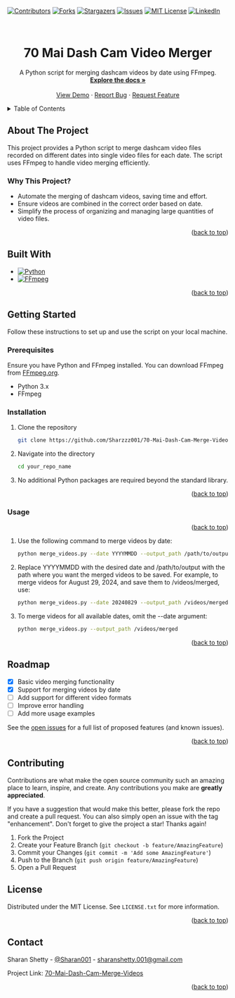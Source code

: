 [![Contributors][contributors-shield]][contributors-url]
[![Forks][forks-shield]][forks-url]
[![Stargazers][stars-shield]][stars-url]
[![Issues][issues-shield]][issues-url]
[![MIT License][license-shield]][license-url]
[![LinkedIn][linkedin-shield]][linkedin-url]

<!-- PROJECT LOGO -->
<br />
<h1 align="center">70 Mai Dash Cam Video Merger</h1>
<p align="center">
  A Python script for merging dashcam videos by date using FFmpeg.
  <br />
  <a href="https://github.com/your_username/your_repo_name"><strong>Explore the docs »</strong></a>
  <br />
  <br />
  <a href="#usage">View Demo</a>
  ·
  <a href="#contributing">Report Bug</a>
  ·
  <a href="#contact">Request Feature</a>
</p>


<!-- TABLE OF CONTENTS -->
<details>
  <summary>Table of Contents</summary>
  <ol>
    <li>
      <a href="#about-the-project">About The Project</a>
      <ul>
        <li><a href="#built-with">Built With</a></li>
      </ul>
    </li>
    <li>
      <a href="#getting-started">Getting Started</a>
      <ul>
        <li><a href="#prerequisites">Prerequisites</a></li>
        <li><a href="#installation">Installation</a></li>
      </ul>
    </li>
    <li><a href="#usage">Usage</a></li>
    <li><a href="#roadmap">Roadmap</a></li>
    <li><a href="#contributing">Contributing</a></li>
    <li><a href="#license">License</a></li>
    <li><a href="#contact">Contact</a></li>
    <li><a href="#acknowledgments">Acknowledgments</a></li>
  </ol>
</details>



<!-- ABOUT THE PROJECT -->
## About The Project

This project provides a Python script to merge dashcam video files recorded on different dates into single video files for each date. The script uses FFmpeg to handle video merging efficiently.

<!-- WHY THIS PROJECT -->
### Why This Project?

* Automate the merging of dashcam videos, saving time and effort.
* Ensure videos are combined in the correct order based on date.
* Simplify the process of organizing and managing large quantities of video files.

<p align="right">(<a href="#readme-top">back to top</a>)</p>



## Built With

* [![Python][Python-shield]][Python-url]
* [![FFmpeg][FFmpeg-shield]][FFmpeg-url]

<p align="right">(<a href="#readme-top">back to top</a>)</p>



<!-- GETTING STARTED -->
## Getting Started

Follow these instructions to set up and use the script on your local machine.

### Prerequisites

Ensure you have Python and FFmpeg installed. You can download FFmpeg from [FFmpeg.org](https://ffmpeg.org/download.html).

* Python 3.x
* FFmpeg

### Installation

1. Clone the repository
   ```sh
   git clone https://github.com/Sharzzz001/70-Mai-Dash-Cam-Merge-Videos.git

2. Navigate into the directory
   ```sh
   cd your_repo_name

3. No additional Python packages are required beyond the standard library.
<p align="right">(<a href="#readme-top">back to top</a>)</p> 

<!-- USAGE EXAMPLES -->
### Usage

<p align="right">(<a href="#readme-top">back to top</a>)</p>

1. Use the following command to merge videos by date:
    ```sh 
    python merge_videos.py --date YYYYMMDD --output_path /path/to/output

2. Replace YYYYMMDD with the desired date and /path/to/output with the path where you want the merged videos to be saved. For example, to merge videos for August 29, 2024, and save them to /videos/merged, use:
    ```sh
    python merge_videos.py --date 20240829 --output_path /videos/merged

3. To merge videos for all available dates, omit the --date argument:
    ```sh
    python merge_videos.py --output_path /videos/merged

<p align="right">(<a href="#readme-top">back to top</a>)</p> 

## Roadmap

- [x] Basic video merging functionality
- [x] Support for merging videos by date
- [ ] Add support for different video formats
- [ ] Improve error handling
- [ ] Add more usage examples

See the [open issues](https://github.com/Sharzzz001/70-Mai-Dash-Cam-Merge-Videos/issues) for a full list of proposed features (and known issues).

<p align="right">(<a href="#readme-top">back to top</a>)</p>


<!-- CONTRIBUTING -->
## Contributing

Contributions are what make the open source community such an amazing place to learn, inspire, and create. Any contributions you make are **greatly appreciated**.

If you have a suggestion that would make this better, please fork the repo and create a pull request. You can also simply open an issue with the tag "enhancement".
Don't forget to give the project a star! Thanks again!

1. Fork the Project
2. Create your Feature Branch (`git checkout -b feature/AmazingFeature`)
3. Commit your Changes (`git commit -m 'Add some AmazingFeature'`)
4. Push to the Branch (`git push origin feature/AmazingFeature`)
5. Open a Pull Request

<!-- LICENSE -->
## License

Distributed under the MIT License. See `LICENSE.txt` for more information.

<p align="right">(<a href="#readme-top">back to top</a>)</p>

<!-- CONTACT -->
## Contact

Sharan Shetty - [@Sharan001](https://x.com/001Sharan) - sharanshetty.001@gmail.com

Project Link: [70-Mai-Dash-Cam-Merge-Videos](https://github.com/Sharzzz001/70-Mai-Dash-Cam-Merge-Videos)

<p align="right">(<a href="#readme-top">back to top</a>)</p>

<!-- MARKDOWN LINKS & IMAGES -->
<!-- https://www.markdownguide.org/basic-syntax/#reference-style-links -->
[contributors-shield]: https://img.shields.io/github/contributors/Sharzzz001/70-Mai-Dash-Cam-Merge-Videos.svg?style=for-the-badge
[contributors-url]: https://github.com/Sharzzz001/70-Mai-Dash-Cam-Merge-Videos/graphs/contributors
[forks-shield]: https://img.shields.io/github/forks/Sharzzz001/70-Mai-Dash-Cam-Merge-Videos.svg?style=for-the-badge
[forks-url]: https://github.com/Sharzzz001/70-Mai-Dash-Cam-Merge-Videos/network/members
[stars-shield]: https://img.shields.io/github/stars/Sharzzz001/70-Mai-Dash-Cam-Merge-Videos.svg?style=for-the-badge
[stars-url]: https://github.com/Sharzzz001/70-Mai-Dash-Cam-Merge-Videos/stargazers
[issues-shield]: https://img.shields.io/github/issues/Sharzzz001/70-Mai-Dash-Cam-Merge-Videos.svg?style=for-the-badge
[issues-url]: https://github.com/Sharzzz001/70-Mai-Dash-Cam-Merge-Videos/issues
[license-shield]: https://img.shields.io/github/license/Sharzzz001/70-Mai-Dash-Cam-Merge-Videos.svg?style=for-the-badge
[license-url]: https://github.com/Sharzzz001/70-Mai-Dash-Cam-Merge-Videos/blob/master/LICENSE.txt
[linkedin-shield]: https://img.shields.io/badge/-LinkedIn-black.svg?style=for-the-badge&logo=linkedin&colorB=555
[linkedin-url]: www.linkedin.com/in/sharanshetty001
[Python-shield]: https://img.shields.io/badge/Python-3776AB?style=for-the-badge&logo=python&logoColor=white
[Python-url]: https://www.python.org/
[FFmpeg-shield]: https://img.shields.io/badge/FFmpeg-FF7F00?style=for-the-badge&logo=ffmpeg&logoColor=white
[FFmpeg-url]: https://ffmpeg.org/